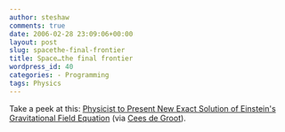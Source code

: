 ```yaml
---
author: steshaw
comments: true
date: 2006-02-28 23:09:06+00:00
layout: post
slug: spacethe-final-frontier
title: Space…the final frontier
wordpress_id: 40
categories: - Programming
tags: Physics
---
```


Take a peek at this: [Physicist to Present New Exact Solution of Einstein's Gravitational Field Equation](http://www.physorg.com/news10789.html) (via [Cees de Groot](http://www.cdegroot.com/blog/)).
